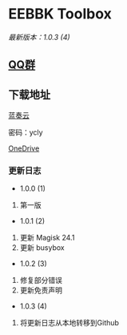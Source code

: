 # EEBBK Toolbox

*最新版本：1.0.3 (4)*
## [QQ群](QQ_Group.md)
## 下载地址
[蓝奏云](https://ycly.lanzouw.com/b0aml0aih)

密码：ycly

[OneDrive](https://dljz-my.sharepoint.com/:f:/g/personal/ycly_nii_ink/EsbdEB2fiElNt6VqHK_dCc8BrzPkIj4QhOnCzMB591wSTA?e=npXU5i)

### 更新日志
- 1.0.0 (1)

1. 第一版

- 1.0.1 (2)

1. 更新 Magisk 24.1
2. 更新 busybox

- 1.0.2 (3)

1. 修复部分错误
2. 更新免责声明

- 1.0.3 (4)

1. 将更新日志从本地转移到Github
